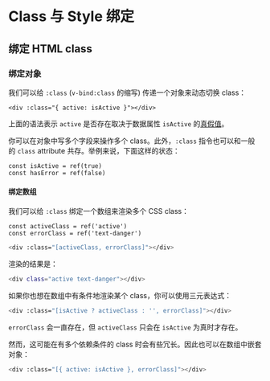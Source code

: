 # Class 与 Style 绑定

## 绑定 HTML class

### 绑定对象

我们可以给 `:class` (`v-bind:class` 的缩写) 传递一个对象来动态切换 class：

```vue
<div :class="{ active: isActive }"></div>
```

上面的语法表示 `active` 是否存在取决于数据属性 `isActive` 的[真假值](https://developer.mozilla.org/en-US/docs/Glossary/Truthy)。

你可以在对象中写多个字段来操作多个 class。此外，`:class` 指令也可以和一般的 `class` attribute 共存。举例来说，下面这样的状态：

```vue	
const isActive = ref(true)
const hasError = ref(false)
```

#### 绑定数组

我们可以给 `:class` 绑定一个数组来渲染多个 CSS class：

```vue
const activeClass = ref('active')
const errorClass = ref('text-danger')
```

```bash
<div :class="[activeClass, errorClass]"></div>
```

渲染的结果是：

```bash
<div class="active text-danger"></div>
```

如果你也想在数组中有条件地渲染某个 class，你可以使用三元表达式：

```bash
<div :class="[isActive ? activeClass : '', errorClass]"></div>
```

`errorClass` 会一直存在，但 `activeClass` 只会在 `isActive` 为真时才存在。

然而，这可能在有多个依赖条件的 class 时会有些冗长。因此也可以在数组中嵌套对象：

```bash
<div :class="[{ active: isActive }, errorClass]"></div>
```


